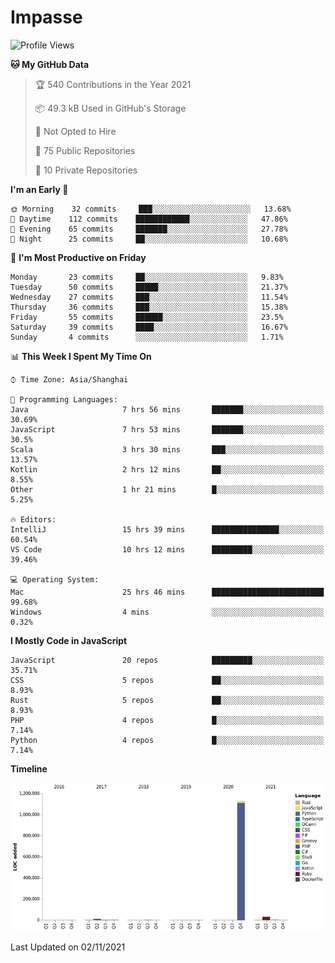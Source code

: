 # Impasse

<!--START_SECTION:waka-->
![Profile Views](http://img.shields.io/badge/Profile%20Views-13-blue)

**🐱 My GitHub Data** 

> 🏆 540 Contributions in the Year 2021
 > 
> 📦 49.3 kB Used in GitHub's Storage 
 > 
> 🚫 Not Opted to Hire
 > 
> 📜 75 Public Repositories 
 > 
> 🔑 10 Private Repositories  
 > 
**I'm an Early 🐤** 

```text
🌞 Morning    32 commits     ███░░░░░░░░░░░░░░░░░░░░░░   13.68% 
🌆 Daytime    112 commits    ████████████░░░░░░░░░░░░░   47.86% 
🌃 Evening    65 commits     ███████░░░░░░░░░░░░░░░░░░   27.78% 
🌙 Night      25 commits     ██░░░░░░░░░░░░░░░░░░░░░░░   10.68%

```
📅 **I'm Most Productive on Friday** 

```text
Monday       23 commits     ██░░░░░░░░░░░░░░░░░░░░░░░   9.83% 
Tuesday      50 commits     █████░░░░░░░░░░░░░░░░░░░░   21.37% 
Wednesday    27 commits     ███░░░░░░░░░░░░░░░░░░░░░░   11.54% 
Thursday     36 commits     ███░░░░░░░░░░░░░░░░░░░░░░   15.38% 
Friday       55 commits     ██████░░░░░░░░░░░░░░░░░░░   23.5% 
Saturday     39 commits     ████░░░░░░░░░░░░░░░░░░░░░   16.67% 
Sunday       4 commits      ░░░░░░░░░░░░░░░░░░░░░░░░░   1.71%

```


📊 **This Week I Spent My Time On** 

```text
⌚︎ Time Zone: Asia/Shanghai

💬 Programming Languages: 
Java                     7 hrs 56 mins       ███████░░░░░░░░░░░░░░░░░░   30.69% 
JavaScript               7 hrs 53 mins       ███████░░░░░░░░░░░░░░░░░░   30.5% 
Scala                    3 hrs 30 mins       ███░░░░░░░░░░░░░░░░░░░░░░   13.57% 
Kotlin                   2 hrs 12 mins       ██░░░░░░░░░░░░░░░░░░░░░░░   8.55% 
Other                    1 hr 21 mins        █░░░░░░░░░░░░░░░░░░░░░░░░   5.25%

🔥 Editors: 
IntelliJ                 15 hrs 39 mins      ███████████████░░░░░░░░░░   60.54% 
VS Code                  10 hrs 12 mins      █████████░░░░░░░░░░░░░░░░   39.46%

💻 Operating System: 
Mac                      25 hrs 46 mins      █████████████████████████   99.68% 
Windows                  4 mins              ░░░░░░░░░░░░░░░░░░░░░░░░░   0.32%

```

**I Mostly Code in JavaScript** 

```text
JavaScript               20 repos            █████████░░░░░░░░░░░░░░░░   35.71% 
CSS                      5 repos             ██░░░░░░░░░░░░░░░░░░░░░░░   8.93% 
Rust                     5 repos             ██░░░░░░░░░░░░░░░░░░░░░░░   8.93% 
PHP                      4 repos             █░░░░░░░░░░░░░░░░░░░░░░░░   7.14% 
Python                   4 repos             █░░░░░░░░░░░░░░░░░░░░░░░░   7.14%

```


**Timeline**

![Chart not found](https://raw.githubusercontent.com/impasse/impasse/master/charts/bar_graph.png) 


 Last Updated on 02/11/2021
<!--END_SECTION:waka-->
